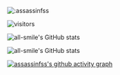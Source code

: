 
![:assassinfss](https://count.getloli.com/get/@:assassinfss?theme=gelbooru-h)

![visitors](https://visitor-badge.glitch.me/badge?page_id=page.id&left_color=green&right_color=red)

![all-smile's GitHub stats](https://github-readme-stats.vercel.app/api?username=assassinfss&show_icons=true&theme=tokyonight)

![all-smile's GitHub stats](https://github-readme-stats.vercel.app/api/top-langs?username=assassinfss&show_icons=true&theme=tokyonight)

[![assassinfss's github activity graph](https://github-readme-activity-graph.vercel.app/graph?username=assassinfss&theme=github)](https://github.com/assassinfss/github-readme-activity-graph)
